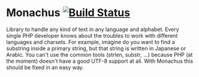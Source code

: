 Monachus [![Build Status](https://travis-ci.org/ssola/monachus)](https://travis-ci.org/ssola/monachus)
========

Library to handle any kind of text in any language and alphabet. Every single PHP developer knows about the troubles to work with different languages and charsets. For example, imagine do you want to find a substring
inside a primary string, but that string is written in Japanese or Arabic. You can't use the common tools (strlen, substr, ...) because PHP (at the moment) doesn't have a good UTF-8 support at all. With Monachus
this should be fixed in an easy way.

